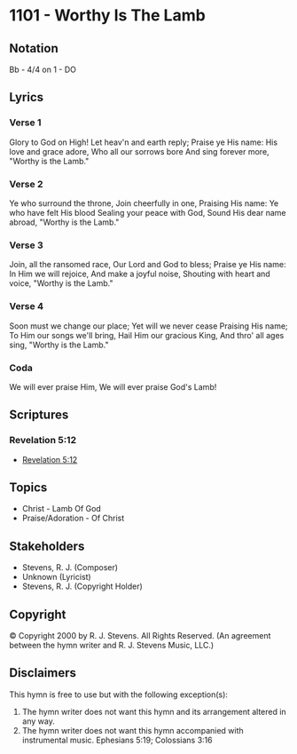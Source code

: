 # 1101 - Worthy Is The Lamb

## Notation

Bb - 4/4 on 1 - DO

## Lyrics

### Verse 1

Glory to God on High! Let heav'n and earth reply; Praise ye His name: His love and grace adore, Who all our sorrows bore And sing forever more, "Worthy is the Lamb."

### Verse 2

Ye who surround the throne, Join cheerfully in one, Praising His name: Ye who have felt His blood Sealing your peace with God, Sound His dear name abroad, "Worthy is the Lamb."

### Verse 3

Join, all the ransomed race, Our Lord and God to bless; Praise ye His name: In Him we will rejoice, And make a joyful noise, Shouting with heart and voice, "Worthy is the Lamb."

### Verse 4

Soon must we change our place; Yet will we never cease Praising His name; To Him our songs we'll bring, Hail Him our gracious King, And thro' all ages sing, "Worthy is the Lamb."

### Coda

We will ever praise Him, We will ever praise God's Lamb! 


## Scriptures

### Revelation 5:12

- [Revelation 5:12](https://www.biblegateway.com/passage/?search=Revelation%205%3A12)


## Topics

- Christ - Lamb Of God
- Praise/Adoration - Of Christ

## Stakeholders

- Stevens, R. J. (Composer)
- Unknown (Lyricist)
- Stevens, R. J. (Copyright Holder)

## Copyright

© Copyright 2000 by R. J. Stevens. All Rights Reserved.
(An agreement between the hymn writer and R. J. Stevens Music, LLC.)

## Disclaimers

This hymn is free to use but with the following exception(s):
1. The hymn writer does not want this hymn and its arrangement altered in any way.
2. The hymn writer does not want this hymn accompanied with instrumental music.
Ephesians 5:19; Colossians 3:16

